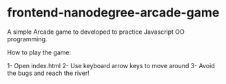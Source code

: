 frontend-nanodegree-arcade-game
===============================
A simple Arcade game to developed to practice Javascript OO programming.

How to play the game:

1- Open index.html
2- Use keyboard arrow keys to move around
3- Avoid the bugs and reach the river!